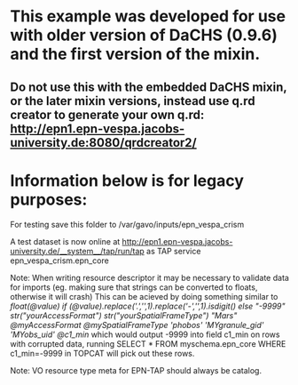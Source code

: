 # This example was developed for use with older version of DaCHS (0.9.6) and the first version of the mixin.
## Do not use this with the embedded DaCHS mixin, or the later mixin versions, instead use q.rd creator to generate your own q.rd: http://epn1.epn-vespa.jacobs-university.de:8080/qrdcreator2/


# Information below is for legacy purposes:

For testing save this folder to /var/gavo/inputs/epn_vespa_crism


A test dataset is now online at
http://epn1.epn-vespa.jacobs-university.de/__system__/tap/run/tap
as TAP service epn_vespa_crism.epn_core


Note:
When writing resource descriptor it may be necessary to validate data for imports 
(eg. making sure that strings can be converted to floats, otherwise it will crash)
This can be acieved by doing something similar to
                <make table="epn_core">
                        <rowmaker idmaps="*">
                                <map key="granule_uid" source="name" />
                                <var key="value" source="Minimum_latitude" />
                                <var key="c1_min">float(@value) if (@value).replace('.','',1).replace('-','',1).isdigit() else "-9999"</var>
                                <var key="myAccessFormat">str("yourAccessFormat")</var>
                                <var key="mySpatialFrameType">str("yourSpatialFrameType")</var>
                                <apply procDef="//epntap2#populate" name="fillepn">
                                        <bind name="target_name">"Mars"</bind>
                                        <bind name="access_format">@myAccessFormat</bind>
                                        <bind name="spatial_frame_type">@mySpatialFrameType</bind>
                                        <bind name="instrument_host_name">'phobos'</bind>
                                        <bind name="granule_gid">'MYgranule_gid'</bind>
                                        <bind name="obs_id">'MYobs_uid'</bind>
                                        <bind name="c1_min">@c1_min</bind>
                                </apply>
                        </rowmaker>
which would output -9999 into field c1_min on rows with corrupted data, running 
SELECT * FROM myschema.epn_core WHERE c1_min=-9999
in TOPCAT will pick out these rows.


Note: VO resource type meta for EPN-TAP should always be catalog.
